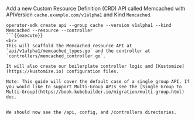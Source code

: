 Add a new Custom Resource Definition (CRD) API called Memcached with APIVersion `cache.example.com/v1alpha1` and Kind `Memcached`. 

```
operator-sdk create api --group cache --version v1alpha1 --kind Memcached --resource --controller
```{{execute}}
<br>
This will scaffold the Memcached resource API at `api/v1alpha1/memcached_types.go` and the controller at `controllers/memcached_controller.go`.

It will also create our boilerplate controller logic and [Kustomize](https://kustomize.io) configuration files.

Note: This guide will cover the default case of a single group API. If you would like to support Multi-Group APIs see the [Single Group to Multi-Group](https://book.kubebuilder.io/migration/multi-group.html) doc.


We should now see the /api, config, and /controllers directories.
